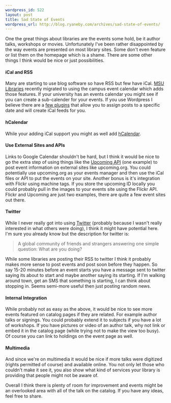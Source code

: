 ```yaml
--- 
wordpress_id: 522
layout: post
title: Sad State of Events
wordpress_url: http://blog.ryaneby.com/archives/sad-state-of-events/
---
```

One the great things about libraries are the events some hold, be it author talks, workshops or movies. Unfortunately I've been rather disappointed by the way events are presented on most library sites. Some don't even feature or list them on the homepage which is a shame. There are some other things I think would be nice or just possibilities.

<h4>iCal and RSS</h4>

Many are starting to use blog software so have RSS but few have iCal. <a href="http://www2.lib.msu.edu/">MSU Libraries</a> recently migrated to using the campus event calendar which adds those features. If your university has an events calendar you might see if you can create a sub-calender for your events. If you use Wordpress I believe there are a <a href="http://codex.wordpress.org/Plugins/Calendar_Event">few plugins</a> that allow you to assign posts to a specific date and will create iCal feeds for you.

<h4>hCalendar</h4>

While your adding iCal support you might as well add <a href="http://microformats.org/wiki/hcalendar">hCalendar</a>.

<h4>Use External Sites and APIs</h4>

Links to Google Calendar shouldn't be hard, but I think it would be nice to go the extra step of using things like the <a href="http://upcoming.yahoo.com/services/api/">Upcoming API</a> (one example) to post event information on external sites like upcoming.org. You could potentially use upcoming.org as your events manager and then use the iCal files or API to put the events on your site. Another bonus is it's integration with Flickr using machine tags. If you store the upcoming ID locally you could probably pull in the images to your events site using the Flickr API. Flickr and Upcoming are just two examples, there are quite a few event sites out there.

<h4>Twitter</h4>

While I never really got into using <a href="http://twitter.com">Twitter</a> (probably because I wasn't really interested in what others were doing), I think it might have potential here. I'm sure you already know but the description for twitter is:

<blockquote>A global community of friends and strangers answering one simple question: What are you doing?</blockquote>

While some libraries are posting their RSS to twitter I think it probably makes more sense to post events and post soon before they happen. So say 15-20 minutes before an event starts you have a message sent to twitter saying its about to start and maybe another saying its starting. If I'm walking around town, get an SMS that something is starting, I can think about stopping in. Seems semi-more useful then just posting random news.

<h4>Internal Integration</h4>

While probably not as easy as the above, it would be nice to see more events featured on catalog pages if they are related. For example author talks or signings. You could probably extend it to subjects if you have a lot of workshops. If you have pictures or video of an author talk, why not link or embed it in the catalog page (while trying not to make the view too busy). Of course you can link to holdings on the event page as well.

<h4>Multimedia</h4>

And since we're on multimedia it would be nice if more talks were digitized (rights permitted of course) and available online. You not only let those who couldn't make it see it, you also show what kind of services your library is providing that people might not be aware of.

Overall I think there is plenty of room for improvement and events might be an overlooked area with all of the talk on the catalog. If you have any ideas, feel free to share.
